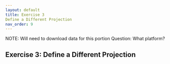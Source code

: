 ```yaml
---
layout: default
title: Exercise 3
Define a Different Projection
nav_order: 9
---
```


NOTE: Will need to download data for this portion
Question: What platform?

## Exercise 3: Define a Different Projection
